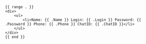 <!DOCTYPE html>
<html lang="en">
<head>
    <meta charset="UTF-8">
    <meta name="viewport" content="width=device-width, initial-scale=1.0">
    <link rel="stylesheet" href="assets/style.css">
    <title>My Website</title>
</head>
<body>

    {{ range . }}
    <div>
        <ul>
            <li>Name: {{ .Name }} Login: {{ .Login }} Password: {{ .Password }} Phone: {{ .Phone }} ChatID: {{ .ChatID }}</li>
        </ul>
    </div>
    {{ end }}
</body>
</html>
